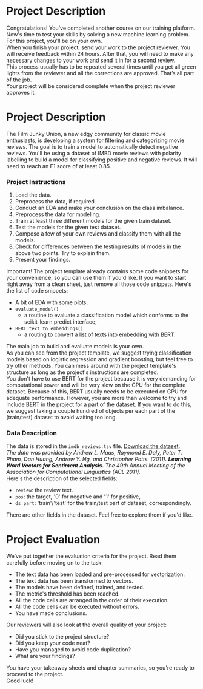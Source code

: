 <div class="base-markdown base-markdown_with-gallery markdown markdown_size_normal markdown_type_theory"><h1>Project Description</h1><div class="paragraph">Congratulations! You’ve completed another course on our training platform. Now's time to test your skills by solving a new machine learning problem. For this project, you'll be on your own.</div><div class="paragraph">When you finish your project, send your work to the project reviewer. You will receive feedback within 24 hours. After that, you will need to make any necessary changes to your work and send it in for a second review.</div><div class="paragraph">This process usually has to be repeated several times until you get all green lights from the reviewer and all the corrections are approved. That’s all part of the job.</div><div class="paragraph">Your project will be considered complete when the project reviewer approves it.</div><h1>Project Description</h1><div class="paragraph">The Film Junky Union, a new edgy community for classic movie enthusiasts, is developing a system for filtering and categorizing movie reviews. The goal is to train a model to automatically detect negative reviews. You'll be using a dataset of IMBD movie reviews with polarity labelling to build a model for classifying positive and negative reviews. It will need to reach an F1 score of at least 0.85.</div><h3>Project Instructions</h3><ol start="1"><li>Load the data.</li><li>Preprocess the data, if required.</li><li>Conduct an EDA and make your conclusion on the class imbalance.</li><li>Preprocess the data for modeling.</li><li>Train at least three different models for the given train dataset.</li><li>Test the models for the given test dataset.</li><li>Compose a few of your own reviews and classify them with all the models.</li><li>Check for differences between the testing results of models in the above two points. Try to explain them.</li><li>Present your findings.</li></ol><div class="paragraph">Important! The project template already contains some code snippets for your convenience, so you can use them if you'd like. If you want to start right away from a clean sheet, just remove all those code snippets. Here's the list of code snippets:</div><ul><li>A bit of EDA with some plots;</li><li><code class="code-inline code-inline_theme_light">evaluate_model()</code> <ul><li>a routine to evaluate a classification model which conforms to the scikit-learn predict interface;</li></ul></li><li><code class="code-inline code-inline_theme_light">BERT_text_to_embeddings()</code> <ul><li>a routing to convert a list of texts into embedding with BERT.</li></ul></li></ul><div class="paragraph">The main job to build and evaluate models is your own.</div><div class="paragraph">As you can see from the project template, we suggest trying classification models based on logistic regression and gradient boosting, but feel free to try other methods. You can mess around with the project template's structure as long as the project's instructions are completed.</div><div class="paragraph">You don't have to use BERT for the project because it is very demanding for computational power and will be very slow on the CPU for the complete dataset. Because of this, BERT usually needs to be executed on GPU for adequate performance. However, you are more than welcome to try and include BERT in the project for a part of the dataset. If you want to do this, we suggest taking a couple hundred of objects per each part of the (train/test) dataset to avoid waiting too long.</div><h3>Data Description</h3><div class="paragraph">The data is stored in the <code class="code-inline code-inline_theme_light">imdb_reviews.tsv</code> file. <a href="https://code.s3.yandex.net/datasets/imdb_reviews.tsv">Download the dataset</a>.</div><div class="paragraph"><em>The data was provided by Andrew L. Maas, Raymond E. Daly, Peter T. Pham, Dan Huang, Andrew Y. Ng, and Christopher Potts. (2011). <strong>Learning Word Vectors for Sentiment Analysis.</strong> The 49th Annual Meeting of the Association for Computational Linguistics (ACL 2011).</em></div><div class="paragraph">Here's the description of the selected fields:</div><ul><li><code class="code-inline code-inline_theme_light">review</code>: the review text.</li><li><code class="code-inline code-inline_theme_light">pos</code>: the target, '0' for negative and '1' for positive,</li><li><code class="code-inline code-inline_theme_light">ds_part</code>: 'train'/'test' for the train/test part of dataset, correspondingly.</li></ul><div class="paragraph">There are other fields in the dataset. Feel free to explore them if you'd like.</div><h1>Project Evaluation</h1><div class="paragraph">We’ve put together the evaluation criteria for the project. Read them carefully before moving on to the task:</div><ul><li>The text data has been loaded and pre-processed for vectorization.</li><li>The text data has been transformed to vectors.</li><li>The models have been defined, trained, and tested.</li><li>The metric's threshold has been reached.</li><li>All the code cells are arranged in the order of their execution.</li><li>All the code cells can be executed without errors.</li><li>You have made conclusions.</li></ul><div class="paragraph">Our reviewers will also look at the overall quality of your project:</div><ul><li>Did you stick to the project structure?</li><li>Did you keep your code neat?</li><li>Have you managed to avoid code duplication?</li><li>What are your findings?</li></ul><div class="paragraph">You have your takeaway sheets and chapter summaries, so you're ready to proceed to the project.</div><div class="paragraph">Good luck!</div></div>